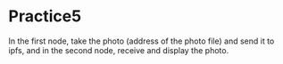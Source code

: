 # Practice5
In the first node, take the photo (address of the photo file) and send it to ipfs, and in the second node, receive and display the photo.
